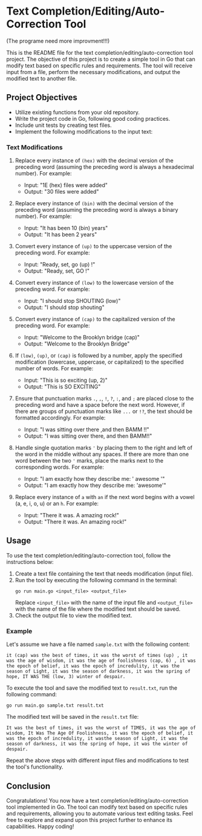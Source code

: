 # Text Completion/Editing/Auto-Correction Tool

(The programe need more improvment!!!)

This is the README file for the text completion/editing/auto-correction tool project. The objective of this project is to create a simple tool in Go that can modify text based on specific rules and requirements. The tool will receive input from a file, perform the necessary modifications, and output the modified text to another file.

## Project Objectives

- Utilize existing functions from your old repository.
- Write the project code in Go, following good coding practices.
- Include unit tests by creating test files.
- Implement the following modifications to the input text:

### Text Modifications

1. Replace every instance of `(hex)` with the decimal version of the preceding word (assuming the preceding word is always a hexadecimal number). For example:
   - Input: "1E (hex) files were added"
   - Output: "30 files were added"

2. Replace every instance of `(bin)` with the decimal version of the preceding word (assuming the preceding word is always a binary number). For example:
   - Input: "It has been 10 (bin) years"
   - Output: "It has been 2 years"

3. Convert every instance of `(up)` to the uppercase version of the preceding word. For example:
   - Input: "Ready, set, go (up) !"
   - Output: "Ready, set, GO !"

4. Convert every instance of `(low)` to the lowercase version of the preceding word. For example:
   - Input: "I should stop SHOUTING (low)"
   - Output: "I should stop shouting"

5. Convert every instance of `(cap)` to the capitalized version of the preceding word. For example:
   - Input: "Welcome to the Brooklyn bridge (cap)"
   - Output: "Welcome to the Brooklyn Bridge"

6. If `(low)`, `(up)`, or `(cap)` is followed by a number, apply the specified modification (lowercase, uppercase, or capitalized) to the specified number of words. For example:
   - Input: "This is so exciting (up, 2)"
   - Output: "This is SO EXCITING"

7. Ensure that punctuation marks `.`, `,`, `!`, `?`, `:`, and `;` are placed close to the preceding word and have a space before the next word. However, if there are groups of punctuation marks like `...` or `!?`, the text should be formatted accordingly. For example:
   - Input: "I was sitting over there ,and then BAMM !!"
   - Output: "I was sitting over there, and then BAMM!!"

8. Handle single quotation marks `'` by placing them to the right and left of the word in the middle without any spaces. If there are more than one word between the two `'` marks, place the marks next to the corresponding words. For example:
   - Input: "I am exactly how they describe me: ' awesome '"
   - Output: "I am exactly how they describe me: 'awesome'"

9. Replace every instance of `a` with `an` if the next word begins with a vowel (a, e, i, o, u) or an `h`. For example:
   - Input: "There it was. A amazing rock!"
   - Output: "There it was. An amazing rock!"

## Usage

To use the text completion/editing/auto-correction tool, follow the instructions below:

1. Create a text file containing the text that needs modification (input file).
2. Run the tool by executing the following command in the terminal:
   ```
   go run main.go <input_file> <output_file>
   ```
   Replace `<input_file>` with the name of the input file and `<output_file>` with the name of the file where the modified text should be saved.
3. Check the output file to view the modified text.

### Example

Let's assume we have a file named `sample.txt` with the following content:

```
it (cap) was the best of times, it was the worst of times (up) , it was the age of wisdom, it was the age of foolishness (cap, 6) , it was the epoch of belief, it was the epoch of incredulity, it was the season of Light, it was the season of darkness, it was the spring of hope, IT WAS THE (low, 3) winter of despair.
```

To execute the tool and save the modified text to `result.txt`, run the following command:

```
go run main.go sample.txt result.txt
```

The modified text will be saved in the `result.txt` file:

```
It was the best of times, it was the worst of TIMES, it was the age of wisdom, It Was The Age Of Foolishness, it was the epoch of belief, it was the epoch of incredulity, it wasthe season of Light, it was the season of darkness, it was the spring of hope, it was the winter of despair.
```

Repeat the above steps with different input files and modifications to test the tool's functionality.

## Conclusion

Congratulations! You now have a text completion/editing/auto-correction tool implemented in Go. The tool can modify text based on specific rules and requirements, allowing you to automate various text editing tasks. Feel free to explore and expand upon this project further to enhance its capabilities. Happy coding!